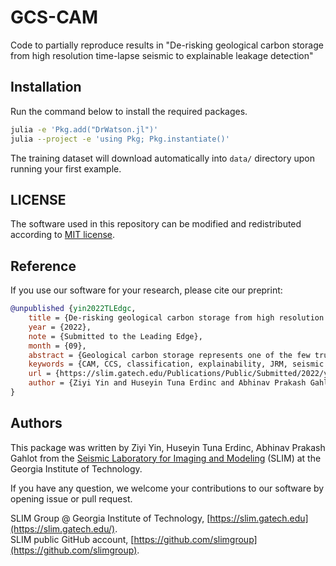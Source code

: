 # GCS-CAM

Code to partially reproduce results in "De-risking geological carbon storage from high resolution time-lapse seismic to explainable leakage detection"

## Installation

Run the command below to install the required packages.

```bash
julia -e 'Pkg.add("DrWatson.jl")'
julia --project -e 'using Pkg; Pkg.instantiate()'
```

The training dataset will download automatically into
`data/` directory upon running your first example.

## LICENSE

The software used in this repository can be modified and redistributed according to [MIT license](https://github.com/slimgroup/GCS-CAM/blob/main/LICENSE).

## Reference

If you use our software for your research, please cite our preprint:

```bibtex
@unpublished {yin2022TLEdgc,
	title = {De-risking geological carbon storage from high resolution time-lapse seismic to explainable leakage detection},
	year = {2022},
	note = {Submitted to the Leading Edge},
	month = {09},
	abstract = {Geological carbon storage represents one of the few truly scalable technologies capable of reducing the CO 2  concentration in the atmosphere. While this technology has the potential to scale, its success hinges on our ability to mitigate its risks. An important aspect of risk mitigation concerns assurances that the injected CO 2  remains within the storage complex. Amongst the different monitoring modalities, seismic imaging stands out with its ability to attain high resolution and high fidelity images. However, these superior features come, unfortunately, at prohibitive costs and time-intensive efforts potentially rendering extensive seismic monitoring undesirable. To overcome this shortcoming, we present a methodology where time-lapse images are created by inverting non-replicated time-lapse monitoring data jointly. By no longer insisting on replication of the surveys to obtain high fidelity time-lapse images and differences, extreme costs and time-consuming labor are averted. To demonstrate our approach, hundreds of noisy time-lapse seismic datasets are simulated that contain imprints of regular CO 2  plumes and irregular plumes that leak. These time-lapse datasets are subsequently inverted to produce time-lapse difference images used to train a deep neural classifier. The testing results show that the classifier is capable of detecting CO 2  leakage automatically on unseen data and with a reasonable accuracy.},
	keywords = {CAM, CCS, classification, explainability, JRM, seismic imaging, time-lapse},
	url = {https://slim.gatech.edu/Publications/Public/Submitted/2022/yin2022TLEdgc/paper.html},
	author = {Ziyi Yin and Huseyin Tuna Erdinc and Abhinav Prakash Gahlot and Mathias Louboutin and Felix J. Herrmann}
}
```

## Authors

This package was written by Ziyi Yin, Huseyin Tuna Erdinc, Abhinav Prakash Gahlot from the [Seismic Laboratory for Imaging and Modeling](https://slim.gatech.edu/) (SLIM) at the Georgia Institute of Technology.

If you have any question, we welcome your contributions to our software by opening issue or pull request.

SLIM Group @ Georgia Institute of Technology, [https://slim.gatech.edu](https://slim.gatech.edu/).      
SLIM public GitHub account, [https://github.com/slimgroup](https://github.com/slimgroup).    